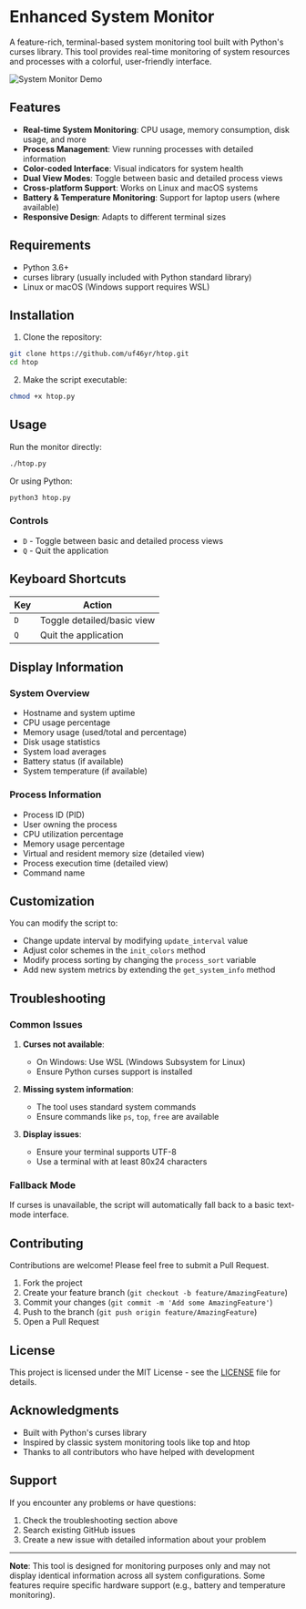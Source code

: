 # Enhanced System Monitor

A feature-rich, terminal-based system monitoring tool built with Python's curses library. This tool provides real-time monitoring of system resources and processes with a colorful, user-friendly interface.

![System Monitor Demo](https://via.placeholder.com/800x400?text=Enhanced+System+Monitor+Demo)

## Features

- **Real-time System Monitoring**: CPU usage, memory consumption, disk usage, and more
- **Process Management**: View running processes with detailed information
- **Color-coded Interface**: Visual indicators for system health
- **Dual View Modes**: Toggle between basic and detailed process views
- **Cross-platform Support**: Works on Linux and macOS systems
- **Battery & Temperature Monitoring**: Support for laptop users (where available)
- **Responsive Design**: Adapts to different terminal sizes

## Requirements

- Python 3.6+
- curses library (usually included with Python standard library)
- Linux or macOS (Windows support requires WSL)

## Installation

1. Clone the repository:
```bash
git clone https://github.com/uf46yr/htop.git
cd htop
```
2. Make the script executable:
```bash
chmod +x htop.py
```

## Usage

Run the monitor directly:
```bash
./htop.py
```

Or using Python:
```bash
python3 htop.py
```

### Controls
- `D` - Toggle between basic and detailed process views
- `Q` - Quit the application

## Keyboard Shortcuts

| Key | Action |
|-----|--------|
| `D` | Toggle detailed/basic view |
| `Q` | Quit the application |

## Display Information

### System Overview
- Hostname and system uptime
- CPU usage percentage
- Memory usage (used/total and percentage)
- Disk usage statistics
- System load averages
- Battery status (if available)
- System temperature (if available)

### Process Information
- Process ID (PID)
- User owning the process
- CPU utilization percentage
- Memory usage percentage
- Virtual and resident memory size (detailed view)
- Process execution time (detailed view)
- Command name

## Customization

You can modify the script to:
- Change update interval by modifying `update_interval` value
- Adjust color schemes in the `init_colors` method
- Modify process sorting by changing the `process_sort` variable
- Add new system metrics by extending the `get_system_info` method

## Troubleshooting

### Common Issues

1. **Curses not available**:
   - On Windows: Use WSL (Windows Subsystem for Linux)
   - Ensure Python curses support is installed

2. **Missing system information**:
   - The tool uses standard system commands
   - Ensure commands like `ps`, `top`, `free` are available

3. **Display issues**:
   - Ensure your terminal supports UTF-8
   - Use a terminal with at least 80x24 characters

### Fallback Mode

If curses is unavailable, the script will automatically fall back to a basic text-mode interface.

## Contributing

Contributions are welcome! Please feel free to submit a Pull Request.

1. Fork the project
2. Create your feature branch (`git checkout -b feature/AmazingFeature`)
3. Commit your changes (`git commit -m 'Add some AmazingFeature'`)
4. Push to the branch (`git push origin feature/AmazingFeature`)
5. Open a Pull Request

## License

This project is licensed under the MIT License - see the [LICENSE](LICENSE) file for details.

## Acknowledgments

- Built with Python's curses library
- Inspired by classic system monitoring tools like top and htop
- Thanks to all contributors who have helped with development

## Support

If you encounter any problems or have questions:

1. Check the troubleshooting section above
2. Search existing GitHub issues
3. Create a new issue with detailed information about your problem

---

**Note**: This tool is designed for monitoring purposes only and may not display identical information across all system configurations. Some features require specific hardware support (e.g., battery and temperature monitoring).
```
